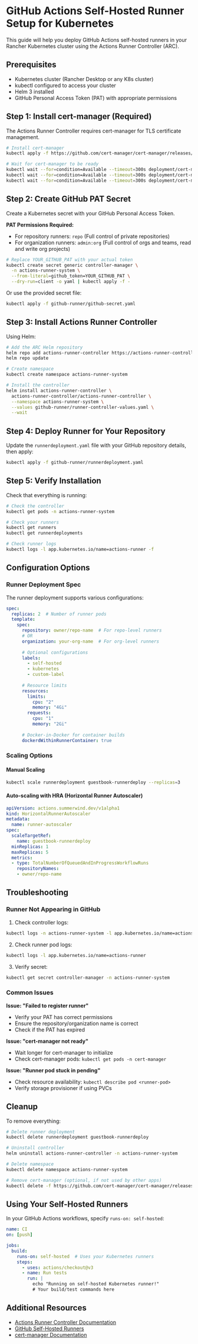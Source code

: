 # GitHub Actions Self-Hosted Runner Setup for Kubernetes

This guide will help you deploy GitHub Actions self-hosted runners in your Rancher Kubernetes cluster using the Actions Runner Controller (ARC).

## Prerequisites

- Kubernetes cluster (Rancher Desktop or any K8s cluster)
- kubectl configured to access your cluster
- Helm 3 installed
- GitHub Personal Access Token (PAT) with appropriate permissions

## Step 1: Install cert-manager (Required)

The Actions Runner Controller requires cert-manager for TLS certificate management.

```bash
# Install cert-manager
kubectl apply -f https://github.com/cert-manager/cert-manager/releases/download/v1.13.2/cert-manager.yaml

# Wait for cert-manager to be ready
kubectl wait --for=condition=Available --timeout=300s deployment/cert-manager -n cert-manager
kubectl wait --for=condition=Available --timeout=300s deployment/cert-manager-webhook -n cert-manager
kubectl wait --for=condition=Available --timeout=300s deployment/cert-manager-cainjector -n cert-manager
```

## Step 2: Create GitHub PAT Secret

Create a Kubernetes secret with your GitHub Personal Access Token.

**PAT Permissions Required:**
- For repository runners: `repo` (Full control of private repositories)
- For organization runners: `admin:org` (Full control of orgs and teams, read and write org projects)

```bash
# Replace YOUR_GITHUB_PAT with your actual token
kubectl create secret generic controller-manager \
  -n actions-runner-system \
  --from-literal=github_token=YOUR_GITHUB_PAT \
  --dry-run=client -o yaml | kubectl apply -f -
```

Or use the provided secret file:
```bash
kubectl apply -f github-runner/github-secret.yaml
```

## Step 3: Install Actions Runner Controller

Using Helm:

```bash
# Add the ARC Helm repository
helm repo add actions-runner-controller https://actions-runner-controller.github.io/actions-runner-controller
helm repo update

# Create namespace
kubectl create namespace actions-runner-system

# Install the controller
helm install actions-runner-controller \
  actions-runner-controller/actions-runner-controller \
  --namespace actions-runner-system \
  --values github-runner/runner-controller-values.yaml \
  --wait
```

## Step 4: Deploy Runner for Your Repository

Update the `runnerdeployment.yaml` file with your GitHub repository details, then apply:

```bash
kubectl apply -f github-runner/runnerdeployment.yaml
```

## Step 5: Verify Installation

Check that everything is running:

```bash
# Check the controller
kubectl get pods -n actions-runner-system

# Check your runners
kubectl get runners
kubectl get runnerdeployments

# Check runner logs
kubectl logs -l app.kubernetes.io/name=actions-runner -f
```

## Configuration Options

### Runner Deployment Spec

The runner deployment supports various configurations:

```yaml
spec:
  replicas: 2  # Number of runner pods
  template:
    spec:
      repository: owner/repo-name  # For repo-level runners
      # OR
      organization: your-org-name  # For org-level runners
      
      # Optional configurations
      labels:
        - self-hosted
        - kubernetes
        - custom-label
      
      # Resource limits
      resources:
        limits:
          cpu: "2"
          memory: "4Gi"
        requests:
          cpu: "1"
          memory: "2Gi"
      
      # Docker-in-Docker for container builds
      dockerdWithinRunnerContainer: true
```

### Scaling Options

#### Manual Scaling
```bash
kubectl scale runnerdeployment guestbook-runnerdeploy --replicas=3
```

#### Auto-scaling with HRA (Horizontal Runner Autoscaler)
```yaml
apiVersion: actions.summerwind.dev/v1alpha1
kind: HorizontalRunnerAutoscaler
metadata:
  name: runner-autoscaler
spec:
  scaleTargetRef:
    name: guestbook-runnerdeploy
  minReplicas: 1
  maxReplicas: 5
  metrics:
  - type: TotalNumberOfQueuedAndInProgressWorkflowRuns
    repositoryNames:
    - owner/repo-name
```

## Troubleshooting

### Runner Not Appearing in GitHub

1. Check controller logs:
```bash
kubectl logs -n actions-runner-system -l app.kubernetes.io/name=actions-runner-controller
```

2. Check runner pod logs:
```bash
kubectl logs -l app.kubernetes.io/name=actions-runner
```

3. Verify secret:
```bash
kubectl get secret controller-manager -n actions-runner-system
```

### Common Issues

**Issue: "Failed to register runner"**
- Verify your PAT has correct permissions
- Ensure the repository/organization name is correct
- Check if the PAT has expired

**Issue: "cert-manager not ready"**
- Wait longer for cert-manager to initialize
- Check cert-manager pods: `kubectl get pods -n cert-manager`

**Issue: "Runner pod stuck in pending"**
- Check resource availability: `kubectl describe pod <runner-pod>`
- Verify storage provisioner if using PVCs

## Cleanup

To remove everything:

```bash
# Delete runner deployment
kubectl delete runnerdeployment guestbook-runnerdeploy

# Uninstall controller
helm uninstall actions-runner-controller -n actions-runner-system

# Delete namespace
kubectl delete namespace actions-runner-system

# Remove cert-manager (optional, if not used by other apps)
kubectl delete -f https://github.com/cert-manager/cert-manager/releases/download/v1.13.2/cert-manager.yaml
```

## Using Your Self-Hosted Runners

In your GitHub Actions workflows, specify `runs-on: self-hosted`:

```yaml
name: CI
on: [push]

jobs:
  build:
    runs-on: self-hosted  # Uses your Kubernetes runners
    steps:
      - uses: actions/checkout@v3
      - name: Run tests
        run: |
          echo "Running on self-hosted Kubernetes runner!"
          # Your build/test commands here
```

## Additional Resources

- [Actions Runner Controller Documentation](https://github.com/actions/actions-runner-controller)
- [GitHub Self-Hosted Runners](https://docs.github.com/en/actions/hosting-your-own-runners)
- [cert-manager Documentation](https://cert-manager.io/docs/)
